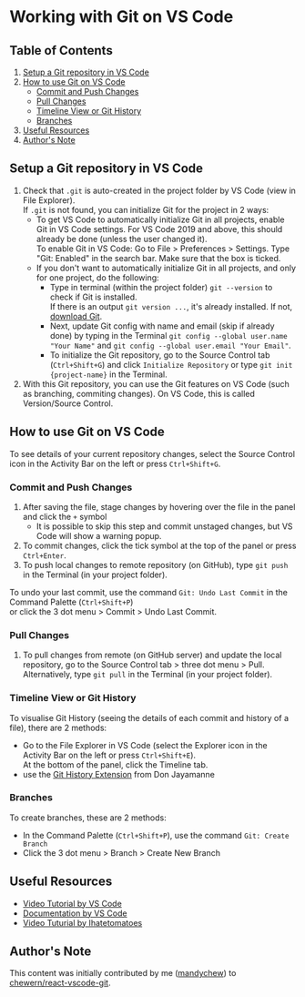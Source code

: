 # Working with Git on VS Code

## Table of Contents
1. [Setup a Git repository in VS Code](#setup-a-git-repository-in-vs-code)  
2. [How to use Git on VS Code](#how-to-use-git-on-vs-code)
    - [Commit and Push Changes](#commit-and-push-changes)  
    - [Pull Changes](#pull-changes)  
    - [Timeline View or Git History](#timeline-view-or-git-history)  
    - [Branches](#branches)  
3. [Useful Resources](#useful-resources)  
4. [Author's Note](#authors-note)  

## Setup a Git repository in VS Code
1.  Check that `.git` is auto-created in the project folder by VS Code (view in File Explorer).  
If `.git` is not found, you can initialize Git for the project in 2 ways:  
    - To get VS Code to automatically initialize Git in all projects, enable Git in VS Code settings. For VS Code 2019 and above, this should already be done (unless the user changed it).  
    To enable Git in VS Code: Go to File > Preferences > Settings. Type "Git: Enabled" in the search bar. Make sure that the box is ticked.  
    - If you don't want to automatically initialize Git in all projects, and only for one project, do the following:  
        - Type in terminal (within the project folder) `git --version` to check if Git is installed.  
If there is an output `git version ...`, it's already installed. If not, [download Git](https://git-scm.com/downloads/).  
        - Next, update Git config with name and email (skip if already done) by typing in the Terminal `git config --global user.name "Your Name"` and `git config --global user.email "Your Email"`.
        - To initialize the Git repository, go to the Source Control tab (`Ctrl+Shift+G`) and click `Initialize Repository` or type `git init {project-name}` in the Terminal.
2. With this Git repository, you can use the Git features on VS Code (such as branching, commiting changes). On VS Code, this is called Version/Source Control.

## How to use Git on VS Code
To see details of your current repository changes, select the Source Control icon in the Activity Bar on the left or press `Ctrl+Shift+G`.  

### Commit and Push Changes
1. After saving the file, stage changes by hovering over the file in the panel and click the `+` symbol 
    - It is possible to skip this step and commit unstaged changes, but VS Code will show a warning popup.
2. To commit changes, click the tick symbol at the top of the panel or press `Ctrl+Enter`.  
3. To push local changes to remote repository (on GitHub), type `git push` in the Terminal (in your project folder).

To undo your last commit, use the command `Git: Undo Last Commit` in the Command Palette (`Ctrl+Shift+P`)  
or click the 3 dot menu > Commit > Undo Last Commit.  

### Pull Changes
1. To pull changes from remote (on GitHub server) and update the local repository, go to the Source Control tab > three dot menu > Pull.  
Alternatively, type `git pull` in the Terminal (in your project folder).

### Timeline View or Git History
To visualise Git History (seeing the details of each commit and history of a file), there are 2 methods:  
- Go to the File Explorer in VS Code (select the Explorer icon in the Activity Bar on the left or press `Ctrl+Shift+E`).  
At the bottom of the panel, click the Timeline tab.  
- use the [Git History Extension](https://marketplace.visualstudio.com/items?itemName=donjayamanne.githistory) from Don Jayamanne 

### Branches
To create branches, these are 2 methods:  
- In the Command Palette (`Ctrl+Shift+P`), use the command `Git: Create Branch`  
- Click the 3 dot menu > Branch > Create New Branch 

## Useful Resources
- [Video Tutorial by VS Code](https://code.visualstudio.com/docs/introvideos/versioncontrol)
- [Documentation by VS Code](https://code.visualstudio.com/docs/editor/versioncontrol)
- [Video Tuturial by Ihatetomatoes](https://www.youtube.com/watch?v=F2DBSH2VoHQ&ab_channel=Ihatetomatoes)

## Author's Note
This content was initially contributed by me ([mandychew](https://github.com/mandychew)) to [chewern/react-vscode-git](https://github.com/chewern/react-vscode-git).